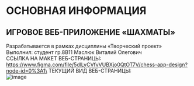 # ОСНОВНАЯ ИНФОРМАЦИЯ
## ИГРОВОЕ ВЕБ-ПРИЛОЖЕНИЕ «ШАХМАТЫ»
Разрабатывается в рамках дисциплины  «Творческий проект»\
Выполнил: студент гр.8В11 Маслюк Виталий Олегович\
ССЫЛКА НА МАКЕТ ВЕБ-СТРАНИЦЫ: https://www.figma.com/file/5dlLyCVfvVUBXjo0QtOT7V/chess-app-design?node-id=0%3A1\
ТЕКУЩИЙ ВИД ВЕБ-СТРАНИЦЫ:\
![image](https://user-images.githubusercontent.com/98162330/174494428-48d49545-6133-4bb0-a10a-1ffc27f0898d.png)

